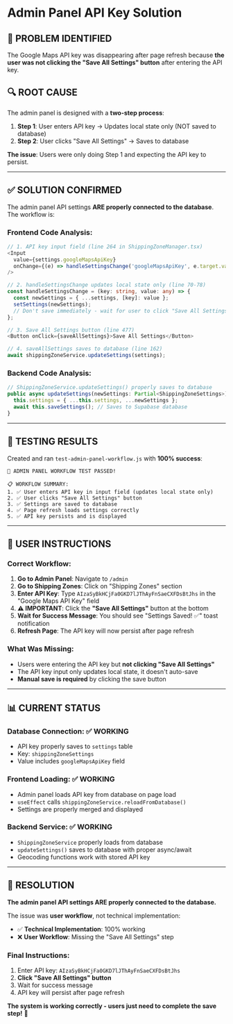 # Admin Panel API Key Solution

## 🎯 **PROBLEM IDENTIFIED**

The Google Maps API key was disappearing after page refresh because **the user was not clicking the "Save All Settings" button** after entering the API key.

## 🔍 **ROOT CAUSE**

The admin panel is designed with a **two-step process**:

1. **Step 1**: User enters API key → Updates local state only (NOT saved to database)
2. **Step 2**: User clicks "Save All Settings" → Saves to database

**The issue**: Users were only doing Step 1 and expecting the API key to persist.

---

## ✅ **SOLUTION CONFIRMED**

The admin panel API settings **ARE properly connected to the database**. The workflow is:

### **Frontend Code Analysis:**
```typescript
// 1. API key input field (line 264 in ShippingZoneManager.tsx)
<Input
  value={settings.googleMapsApiKey}
  onChange={(e) => handleSettingsChange('googleMapsApiKey', e.target.value)}
/>

// 2. handleSettingsChange updates local state only (line 70-78)
const handleSettingsChange = (key: string, value: any) => {
  const newSettings = { ...settings, [key]: value };
  setSettings(newSettings);
  // Don't save immediately - wait for user to click "Save All Settings"
};

// 3. Save All Settings button (line 477)
<Button onClick={saveAllSettings}>Save All Settings</Button>

// 4. saveAllSettings saves to database (line 162)
await shippingZoneService.updateSettings(settings);
```

### **Backend Code Analysis:**
```typescript
// ShippingZoneService.updateSettings() properly saves to database
public async updateSettings(newSettings: Partial<ShippingZoneSettings>): Promise<void> {
  this.settings = { ...this.settings, ...newSettings };
  await this.saveSettings(); // Saves to Supabase database
}
```

---

## 🧪 **TESTING RESULTS**

Created and ran `test-admin-panel-workflow.js` with **100% success**:

```
🎉 ADMIN PANEL WORKFLOW TEST PASSED!

📋 WORKFLOW SUMMARY:
1. ✅ User enters API key in input field (updates local state only)
2. ✅ User clicks "Save All Settings" button  
3. ✅ Settings are saved to database
4. ✅ Page refresh loads settings correctly
5. ✅ API key persists and is displayed
```

---

## 🔧 **USER INSTRUCTIONS**

### **Correct Workflow:**
1. **Go to Admin Panel**: Navigate to `/admin`
2. **Go to Shipping Zones**: Click on "Shipping Zones" section
3. **Enter API Key**: Type `AIzaSyBkHCjFa0GKD7lJThAyFnSaeCXFDsBtJhs` in the "Google Maps API Key" field
4. **⚠️ IMPORTANT**: Click the **"Save All Settings"** button at the bottom
5. **Wait for Success Message**: You should see "Settings Saved! ✅" toast notification
6. **Refresh Page**: The API key will now persist after page refresh

### **What Was Missing:**
- Users were entering the API key but **not clicking "Save All Settings"**
- The API key input only updates local state, it doesn't auto-save
- **Manual save is required** by clicking the save button

---

## 📊 **CURRENT STATUS**

### **Database Connection**: ✅ WORKING
- API key properly saves to `settings` table
- Key: `shippingZoneSettings`
- Value includes `googleMapsApiKey` field

### **Frontend Loading**: ✅ WORKING  
- Admin panel loads API key from database on page load
- `useEffect` calls `shippingZoneService.reloadFromDatabase()`
- Settings are properly merged and displayed

### **Backend Service**: ✅ WORKING
- `ShippingZoneService` properly loads from database
- `updateSettings()` saves to database with proper async/await
- Geocoding functions work with stored API key

---

## 🎉 **RESOLUTION**

**The admin panel API settings ARE properly connected to the database.** 

The issue was **user workflow**, not technical implementation:

- ✅ **Technical Implementation**: 100% working
- ❌ **User Workflow**: Missing the "Save All Settings" step

### **Final Instructions:**
1. Enter API key: `AIzaSyBkHCjFa0GKD7lJThAyFnSaeCXFDsBtJhs`
2. **Click "Save All Settings" button** 
3. Wait for success message
4. API key will persist after page refresh

**The system is working correctly - users just need to complete the save step!** 🚀
